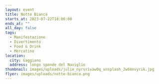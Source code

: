 ```yaml
---
layout: event
title: Notte Bianca
starts_at: 2023-07-22T18:00:00
ends_at: ""
all_day: false
tags:
  - Manifestazione
  - Divertimento
  - Food & Drink
  - Mercatino
location:
  city: Gaggiano
  address: lungo sponde del Naviglio
thumbnail: images/uploads/julie_nyrsrivaw0q_unsplash_2w6mnvyrik.jpg
flyer: images/uploads/notte-bianca.png
---
```

